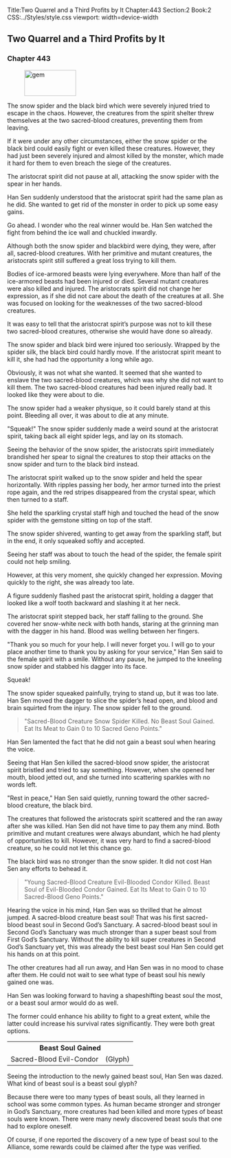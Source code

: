 Title:Two Quarrel and a Third Profits by It 
Chapter:443 
Section:2 
Book:2 
CSS:../Styles/style.css 
viewport: width=device-width
  
## Two Quarrel and a Third Profits by It
### Chapter 443 
<figure>
	<img src="../Images/gem.gif" alt="gem" id="gem" width="120" height="60" />
</figure>
  

  
  The snow spider and the black bird which were severely injured tried to escape in the chaos. However, the creatures from the spirit shelter threw themselves at the two sacred-blood creatures, preventing them from leaving.

If it were under any other circumstances, either the snow spider or the black bird could easily fight or even killed these creatures. However, they had just been severely injured and almost killed by the monster, which made it hard for them to even breach the siege of the creatures.

The aristocrat spirit did not pause at all, attacking the snow spider with the spear in her hands.

Han Sen suddenly understood that the aristocrat spirit had the same plan as he did. She wanted to get rid of the monster in order to pick up some easy gains.

Go ahead. I wonder who the real winner would be. Han Sen watched the fight from behind the ice wall and chuckled inwardly.

Although both the snow spider and blackbird were dying, they were, after all, sacred-blood creatures. With her primitive and mutant creatures, the aristocrats spirit still suffered a great loss trying to kill them.

Bodies of ice-armored beasts were lying everywhere. More than half of the ice-armored beasts had been injured or died. Several mutant creatures were also killed and injured. The aristocrats spirit did not change her expression, as if she did not care about the death of the creatures at all. She was focused on looking for the weaknesses of the two sacred-blood creatures.

It was easy to tell that the aristocrat spirit’s purpose was not to kill these two sacred-blood creatures, otherwise she would have done so already.

The snow spider and black bird were injured too seriously. Wrapped by the spider silk, the black bird could hardly move. If the aristocrat spirit meant to kill it, she had had the opportunity a long while ago.

Obviously, it was not what she wanted. It seemed that she wanted to enslave the two sacred-blood creatures, which was why she did not want to kill them. The two sacred-blood creatures had been injured really bad. It looked like they were about to die.

The snow spider had a weaker physique, so it could barely stand at this point. Bleeding all over, it was about to die at any minute.

"Squeak!" The snow spider suddenly made a weird sound at the aristocrat spirit, taking back all eight spider legs, and lay on its stomach.

Seeing the behavior of the snow spider, the aristocrats spirit immediately brandished her spear to signal the creatures to stop their attacks on the snow spider and turn to the black bird instead.

The aristocrat spirit walked up to the snow spider and held the spear horizontally. With ripples passing her body, her armor turned into the priest rope again, and the red stripes disappeared from the crystal spear, which then turned to a staff.

She held the sparkling crystal staff high and touched the head of the snow spider with the gemstone sitting on top of the staff.

The snow spider shivered, wanting to get away from the sparkling staff, but in the end, it only squeaked softly and accepted.

Seeing her staff was about to touch the head of the spider, the female spirit could not help smiling.

However, at this very moment, she quickly changed her expression. Moving quickly to the right, she was already too late.

A figure suddenly flashed past the aristocrat spirit, holding a dagger that looked like a wolf tooth backward and slashing it at her neck.

The aristocrat spirit stepped back, her staff falling to the ground. She covered her snow-white neck with both hands, staring at the grinning man with the dagger in his hand. Blood was welling between her fingers.

"Thank you so much for your help. I will never forget you. I will go to your place another time to thank you by asking for your service," Han Sen said to the female spirit with a smile. Without any pause, he jumped to the kneeling snow spider and stabbed his dagger into its face.

Squeak!

The snow spider squeaked painfully, trying to stand up, but it was too late. Han Sen moved the dagger to slice the spider’s head open, and blood and brain squirted from the injury. The snow spider fell to the ground.

> "Sacred-Blood Creature Snow Spider Killed. No Beast Soul Gained. Eat Its Meat to Gain 0 to 10 Sacred Geno Points."

Han Sen lamented the fact that he did not gain a beast soul when hearing the voice.

Seeing that Han Sen killed the sacred-blood snow spider, the aristocrat spirit bristled and tried to say something. However, when she opened her mouth, blood jetted out, and she turned into scattering sparkles with no words left.

"Rest in peace," Han Sen said quietly, running toward the other sacred-blood creature, the black bird.

The creatures that followed the aristocrats spirit scattered and the ran away after she was killed. Han Sen did not have time to pay them any mind. Both primitive and mutant creatures were always abundant, which he had plenty of opportunities to kill. However, it was very hard to find a sacred-blood creature, so he could not let this chance go.

The black bird was no stronger than the snow spider. It did not cost Han Sen any efforts to behead it.

> "Young Sacred-Blood Creature Evil-Blooded Condor Killed. Beast Soul of Evil-Blooded Condor Gained. Eat Its Meat to Gain 0 to 10 Sacred-Blood Geno Points."

Hearing the voice in his mind, Han Sen was so thrilled that he almost jumped. A sacred-blood creature beast soul! That was his first sacred-blood beast soul in Second God’s Sanctuary. A sacred-blood beast soul in Second God’s Sanctuary was much stronger than a super beast soul from First God’s Sanctuary. Without the ability to kill super creatures in Second God’s Sanctuary yet, this was already the best beast soul Han Sen could get his hands on at this point.

The other creatures had all run away, and Han Sen was in no mood to chase after them. He could not wait to see what type of beast soul his newly gained one was.

Han Sen was looking forward to having a shapeshifting beast soul the most, or a beast soul armor would do as well.

The former could enhance his ability to fight to a great extent, while the latter could increase his survival rates significantly. They were both great options.

<div class="tables">
	<table class="beast">
		<tr>
			<th colspan="2">Beast Soul Gained</th>
		</tr><tr>
			<td>Sacred-Blood Evil-Condor</td>
			<td>(Glyph)</td>
		</tr>
	</table>
	<!-- Type of beast soul of evil-blooded condor: glyph. -->
</div>

Seeing the introduction to the newly gained beast soul, Han Sen was dazed. What kind of beast soul is a beast soul glyph?

Because there were too many types of beast souls, all they learned in school was some common types. As human became stronger and stronger in God’s Sanctuary, more creatures had been killed and more types of beast souls were known. There were many newly discovered beast souls that one had to explore oneself.

Of course, if one reported the discovery of a new type of beast soul to the Alliance, some rewards could be claimed after the type was verified.
